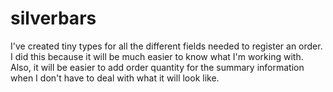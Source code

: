 # silverbars

I've created tiny types for all the different fields needed to register an order. I did this because
it will be much easier to know what I'm working with. Also, it will be easier to add order quantity for the summary
information when I don't have to deal with what it will look like.

